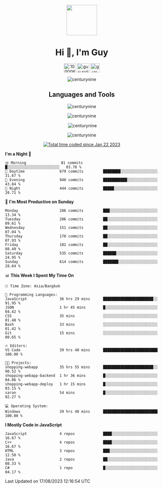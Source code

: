
<p align="center"> <img src="https://user-images.githubusercontent.com/109062980/213915698-3e79c409-24f8-4471-a5f8-e7a842ad3a0a.gif" width="100" /> </p>
 
<h1 align="center">Hi 👋, I'm Guy</h1>
<p align="center">
<a href="https://fb.com/100006608053988" target="blank"><img align="center" src="https://raw.githubusercontent.com/rahuldkjain/github-profile-readme-generator/master/src/images/icons/Social/facebook.svg" alt="100006608053988" height="30" width="40" /></a>
<a href="https://instagram.com/guy.xvii" target="blank"><img align="center" src="https://raw.githubusercontent.com/rahuldkjain/github-profile-readme-generator/master/src/images/icons/Social/instagram.svg" alt="guy.xvii" height="30" width="40" /></a>
<a href="mailto:lowlifeix@gmail.com" target="blank"><img align="center" src="https://user-images.githubusercontent.com/109062980/226533395-e26b601f-4b8f-456f-affd-55dc944b4149.png" alt="guy.xvii" height="30" width="30" /></a>
</p>

<p align="center"> <img src="https://komarev.com/ghpvc/?username=centurynine&label=Profile%20views&color=0e75b6&style=for-the-badge" alt="centurynine" /> </p>

<h2 align="center">Languages and Tools</h3>

<!-- https://skillicons.dev/ -->
<p align="center">
<img src="https://skillicons.dev/icons?i=html,css,js,bootstrap,jquery,figma,cloudflare,nodejs,php,java,c,cs,cpp,py,dart,flutter,firebase,androidstudio,git,github,linux,docker,kubernetes,sqlite,mysql,mongodb,postman,nginx,express,arduino" alt="centurynine" /> 
</p>
 
<p align="center"><img align="center" src="https://github-readme-stats.vercel.app/api/top-langs?username=centurynine&show_icons=true&locale=en&layout=compact&theme=" alt="centurynine" /></p>

<p align="center">&nbsp;<img align="center" src="https://github-readme-stats.vercel.app/api?username=centurynine&show_icons=true&locale=en&theme=" alt="centurynine" /></p>

<p align="center"><img align="center" src="https://github-readme-streak-stats.herokuapp.com/?user=centurynine&theme=" alt="centurynine" /></p>
<p align="center">
<a href="https://wakatime.com/@9ded98d1-6308-4a11-a75a-63f31fdc4e7a"><img src="https://wakatime.com/badge/user/9ded98d1-6308-4a11-a75a-63f31fdc4e7a.svg" alt="Total time coded since Jan 22 2023" /></a>
  
<!--START_SECTION:waka-->
**I'm a Night 🦉** 

```text
🌞 Morning                81 commits          █░░░░░░░░░░░░░░░░░░░░░░░░   03.78 % 
🌆 Daytime                679 commits         ████████░░░░░░░░░░░░░░░░░   31.67 % 
🌃 Evening                940 commits         ███████████░░░░░░░░░░░░░░   43.84 % 
🌙 Night                  444 commits         █████░░░░░░░░░░░░░░░░░░░░   20.71 % 
```
📅 **I'm Most Productive on Sunday** 

```text
Monday                   286 commits         ███░░░░░░░░░░░░░░░░░░░░░░   13.34 % 
Tuesday                  206 commits         ██░░░░░░░░░░░░░░░░░░░░░░░   09.61 % 
Wednesday                151 commits         ██░░░░░░░░░░░░░░░░░░░░░░░   07.04 % 
Thursday                 170 commits         ██░░░░░░░░░░░░░░░░░░░░░░░   07.93 % 
Friday                   182 commits         ██░░░░░░░░░░░░░░░░░░░░░░░   08.49 % 
Saturday                 535 commits         ██████░░░░░░░░░░░░░░░░░░░   24.95 % 
Sunday                   614 commits         ███████░░░░░░░░░░░░░░░░░░   28.64 % 
```


📊 **This Week I Spent My Time On** 

```text
🕑︎ Time Zone: Asia/Bangkok

💬 Programming Languages: 
JavaScript               36 hrs 29 mins      ███████████████████████░░   91.95 % 
JSON                     1 hr 45 mins        █░░░░░░░░░░░░░░░░░░░░░░░░   04.42 % 
CSS                      35 mins             ░░░░░░░░░░░░░░░░░░░░░░░░░   01.48 % 
Bash                     33 mins             ░░░░░░░░░░░░░░░░░░░░░░░░░   01.42 % 
Git                      15 mins             ░░░░░░░░░░░░░░░░░░░░░░░░░   00.65 % 

🔥 Editors: 
VS Code                  39 hrs 40 mins      █████████████████████████   100.00 % 

🐱‍💻 Projects: 
shopping-webapp          35 hrs 55 mins      ███████████████████████░░   90.52 % 
shopping-webapp-backend  1 hr 36 mins        █░░░░░░░░░░░░░░░░░░░░░░░░   04.06 % 
shopping-webapp-deploy   1 hr 15 mins        █░░░░░░░░░░░░░░░░░░░░░░░░   03.15 % 
saran                    54 mins             █░░░░░░░░░░░░░░░░░░░░░░░░   02.27 % 

💻 Operating System: 
Windows                  39 hrs 40 mins      █████████████████████████   100.00 % 
```

**I Mostly Code in JavaScript** 

```text
JavaScript               4 repos             ████░░░░░░░░░░░░░░░░░░░░░   16.67 % 
C++                      4 repos             ████░░░░░░░░░░░░░░░░░░░░░   16.67 % 
HTML                     3 repos             ███░░░░░░░░░░░░░░░░░░░░░░   12.50 % 
Java                     2 repos             ██░░░░░░░░░░░░░░░░░░░░░░░   08.33 % 
C#                       1 repo              █░░░░░░░░░░░░░░░░░░░░░░░░   04.17 % 
```




 Last Updated on 17/08/2023 12:16:54 UTC
<!--END_SECTION:waka-->
  
</p>

